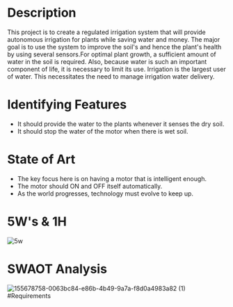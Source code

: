 # Description

This project  is to create a  regulated irrigation system that will provide autonomous irrigation for plants while saving water and money. 
The major goal is to use the system to improve the soil's and hence the plant's health by using several sensors.For optimal plant growth, 
a sufficient amount of water in the soil is required. Also, because water is such an important component of life, it is necessary to limit
its use. Irrigation is the largest user of water. This necessitates the need to manage irrigation water delivery.

# Identifying Features
* It should provide the water to the plants whenever it senses the dry soil.
* It should stop the water of the motor when there is wet soil.
# State of Art
* The key focus here is on having a motor that is intelligent enough.
* The motor should ON and OFF itself automatically.
* As the world progresses, technology must evolve to keep up.
# 5W's & 1H
![5w](https://user-images.githubusercontent.com/88649955/157063478-bd4181d3-6592-4b48-a3d3-1ac3b72ad7d1.JPG)
# SWAOT Analysis
![155678758-0063bc84-e86b-4b49-9a7a-f8d0a4983a82 (1)](https://user-images.githubusercontent.com/88649955/157165148-ea08ce9b-5479-4731-ba70-149da6354302.jpg)
#Requirements

